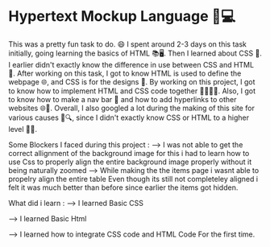 # Hypertext Mockup Language 📄💻
This was a pretty fun task to do. 😄 I spent around 2-3 days on this task initially, going learning the basics of HTML 📚🖥️. Then I learned about CSS 🎨. I earlier didn't exactly know the difference in use between CSS and HTML 🤔. After working on this task, I got to know HTML is used to define the webpage 🌐, and CSS is for the designs 🎨. By working on this project, I got to know how to implement HTML and CSS code together 👨‍💻👩‍💻. Also, I got to know how to make a nav bar 📌 and how to add hyperlinks to other websites 🌐🔗. Overall, I also googled a lot during the making of this site for various causes 🧐🔍, since I didn't exactly know CSS or HTML to a higher level 📖🌟.

Some Blockers I faced during this project :
--> I was not able to get the correct allignment of the background image for this i had to learn how to use Css to properly align the entire background image properly without it being naturally zoomed
--> While making the the items page i wasnt able to propelry align the entire table Even though its still not completeley aligned i felt it was much better than before since earlier the items got hidden.

What did i learn :
--> I learned Basic CSS 

--> I learned Basic Html

--> I learned how to integrate CSS code and HTML Code For the first time.

